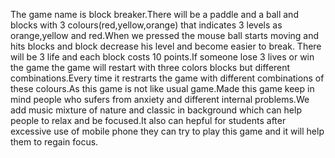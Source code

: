 The game name is block breaker.There will be a paddle and a ball and blocks with 3 colours(red,yellow,orange) that indicates 3 levels as orange,yellow and red.When we pressed the mouse ball starts moving and hits blocks and block decrease his level and become easier to break.
There will be 3 life and each block costs 10 points.If someone lose 3 lives or win the game the game will restart with three colors blocks but different combinations.Every time it restrarts the game with different combinations of these colours.As this game is not like usual game.Made this game keep in mind people who sufers from anxiety and different internal problems.We add music mixture of nature and classic in background which can help people to relax and be focused.It also can hepful for students after excessive use of mobile phone they can try to play this game and it will help them to regain focus.
